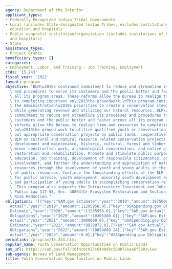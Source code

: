 ```yaml
---
agency: Department of the Interior
applicant_types:
- Federally Recognized lndian Tribal Governments
- Local (includes State-designated lndian Tribes, excludes institutions of higher
  education and hospitals
- Public nonprofit institution/organization (includes institutions of higher education
  and hospitals)
- State
assistance_types:
- Project Grants
beneficiary_types: []
categories:
- Employment, Labor, and Training - Job Training, Employment
cfda: '15.243'
fiscal_year: '2022'
layout: program
objective: "BLM\u2019s continued commitment to reduce and streamline its processes\
  \ and procedures to serve its customers and the public better and faster across\
  \ all its program areas. These reforms allow the Bureau to realign time and resources\
  \ to completing important on\u2013the-groundwork.\nThis program continues to advance\
  \ the Administration\u2019s priorities to create a conservation stewardship legacy\
  \ while generating revenue and utilizing our natural resources. BLM\u2019s continued\
  \ commitment to reduce and streamline its processes and procedures to serve its\
  \ customers and the public better and faster across all its program areas. These\
  \ reforms allow the Bureau to realign time and resources to completing important\
  \ on\u2013the-ground work to utilize qualified youth or conservation corps to carry\
  \ out appropriate conservation projects on public lands, cooperatively with the\
  \ BLM on cultural and natural resource related conservation projects such as trail\
  \ development and maintenance, historic, cultural, forest and timber management,\
  \ minor construction work, archaeological conservation, and native plant habitat\
  \ restoration and rehabilitation. Promote and stimulate public purposes such as\
  \ education, job training, development of responsible citizenship, productive community\
  \ involvement, and further the understanding and appreciation of natural and cultural\
  \ resources through the involvement of youth and young adults in the care and enhancement\
  \ of public resources. Continue the longstanding efforts of the BLM to provide opportunities\
  \ for public service, youth employment, minority youth development and training,\
  \ and participation of young adults in accomplishing conservation-related work.\
  \  This program also supports the Infrastructure Investment and Jobs Act (IIJA)\
  \ Public Law 117-58, Sec. 40804(b) Ecosystem Restoration and Section 40803 Wildfire\
  \ Risk Reduction."
obligations: '[{"key":"SAM.gov Estimate","year":"2019","amount":3875000.0},{"key":"SAM.gov
  Actual","year":"2019","amount":11205958.0},{"key":"USASpending.gov Obligations","year":"2019","amount":10783059.27},{"key":"SAM.gov
  Estimate","year":"2020","amount":11205958.0},{"key":"SAM.gov Actual","year":"2020","amount":2258556.0},{"key":"USASpending.gov
  Obligations","year":"2020","amount":10365380.01},{"key":"SAM.gov Estimate","year":"2021","amount":3000000.0},{"key":"SAM.gov
  Actual","year":"2021","amount":3000000.0},{"key":"USASpending.gov Obligations","year":"2021","amount":9279086.58},{"key":"SAM.gov
  Estimate","year":"2022","amount":9829872.0},{"key":"SAM.gov Actual","year":"2022","amount":9334095.0},{"key":"USASpending.gov
  Obligations","year":"2022","amount":10894669.24},{"key":"SAM.gov Estimate","year":"2023","amount":2100221.0},{"key":"SAM.gov
  Actual","year":"2023","amount":0.0},{"key":"USASpending.gov Obligations","year":"2023","amount":3394823.07}]'
permalink: /program/15.243.html
popular_name: Youth Conservation Opportunities on Public Lands
sam_url: https://sam.gov/fal/16f4c0c927c6440dbc560872eaa6f580/view
sub-agency: Bureau of Land Management
title: Youth Conservation Opportunities on Public Lands
---
```

